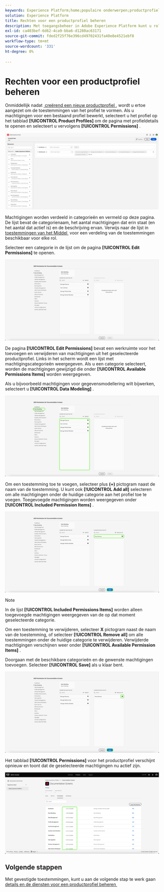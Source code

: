 ```yaml
---
keywords: Experience Platform;home;populaire onderwerpen;productprofiel;machtigingen beheren
solution: Experience Platform
title: Rechten voor een productprofiel beheren
description: Met toegangsbeheer in Adobe Experience Platform kunt u rollen en machtigingen voor verschillende Experience Platform-mogelijkheden beheren met behulp van de Adobe Admin Console. Dit document dient als richtlijn voor het beheren van machtigingen voor een productprofiel voor Experience Platform.
exl-id: ca403bef-6d62-4ca9-bba6-d1280ac63171
source-git-commit: fded2f25f76e396cd49702431fa40e8e4521ebf8
workflow-type: tm+mt
source-wordcount: '331'
ht-degree: 0%

---
```


# Rechten voor een productprofiel beheren

Onmiddellijk nadat [&#x200B; creërend een nieuw productprofiel &#x200B;](#create-a-new-product-profile), wordt u ertoe aangezet om de toestemmingen van het profiel te vormen. Als u machtigingen voor een bestaand profiel bewerkt, selecteert u het profiel op het tabblad **[!UICONTROL Product Profiles]** om de pagina met profieldetails te openen en selecteert u vervolgens **[!UICONTROL Permissions]** .

![&#x200B; toestemmingen &#x200B;](../images/permissions.png)

Machtigingen worden verdeeld in categorieën en vermeld op deze pagina. De lijst bevat de categorienaam, het aantal machtigingen dat erin staat (en het aantal dat actief is) en de beschrijving ervan. Verwijs naar de lijst in [&#x200B; toestemmingen van het Middel &#x200B;](/help/access-control/home.md#permissions) voor een verdeling van de toestemmingen beschikbaar voor elke rol.

Selecteer een categorie in de lijst om de pagina **[!UICONTROL Edit Permissions]** te openen.

![&#x200B; geef-toestemmingen uit &#x200B;](../images/edit-permissions.png)

De pagina **[!UICONTROL Edit Permissions]** bevat een werkruimte voor het toevoegen en verwijderen van machtigingen uit het geselecteerde productprofiel. Links in het scherm wordt een lijst met machtigingscategorieën weergegeven. Als u een categorie selecteert, worden de machtigingen gewijzigd die onder **[!UICONTROL Available Permissions Items]** worden weergegeven.

Als u bijvoorbeeld machtigingen voor gegevensmodellering wilt bijwerken, selecteert u **[!UICONTROL Data Modeling]** .

![&#x200B; profiel-beheer &#x200B;](../images/profile-management.png)

Om een toestemming toe te voegen, selecteer plus **(+)** pictogram naast de naam van de toestemming. U kunt ook **[!UICONTROL Add all]** selecteren om alle machtigingen onder de huidige categorie aan het profiel toe te voegen. Toegevoegde machtigingen worden weergegeven onder **[!UICONTROL Included Permission Items]** .

![&#x200B; toe:voegen-toestemming &#x200B;](../images/add-permission.png)

>[!NOTE]
>
>In de lijst **[!UICONTROL Included Permissions Items]** worden alleen toegevoegde machtigingen weergegeven van de op dat moment geselecteerde categorie.

Om een toestemming te verwijderen, selecteer **X** pictogram naast de naam van de toestemming, of selecteer **[!UICONTROL Remove all]** om alle toestemmingen onder de huidige categorie te verwijderen. Verwijderde machtigingen verschijnen weer onder **[!UICONTROL Available Permission Items]** .

Doorgaan met de beschikbare categorieën en de gewenste machtigingen toevoegen. Selecteer **[!UICONTROL Save]** als u klaar bent.

![&#x200B; remove-permisson &#x200B;](../images/remove-permission.png)

Het tabblad **[!UICONTROL Permissions]** voor het productprofiel verschijnt opnieuw en toont dat de geselecteerde machtigingen nu actief zijn.

![&#x200B; toestemmingen-bijgewerkt &#x200B;](../images/permissions-updated.png)

## Volgende stappen

Met gevestigde toestemmingen, kunt u aan de volgende stap te werk gaan [&#x200B; details en de diensten voor een productprofiel beheren &#x200B;](details-and-services.md)
